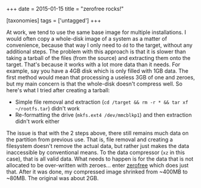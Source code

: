 +++
date = 2015-01-15
title = "zerofree rocks!"

[taxonomies]
tags = ['untagged']
+++

At work, we tend to use the same base image for multiple installations.
I would often copy a whole-disk image of a system as a matter of
convenience, because that way I only need to `dd` to the target, without
any additional steps. The problem with this approach is that it is
slower than taking a tarball of the files (from the source) and
extracting them onto the target. That\'s because it works with a lot
more data than it needs. For example, say you have a 4GB disk which is
only filled with 1GB data. The first method would mean that processing a
useless 3GB of one and zeroes, but my main concern is that the
whole-disk doesn\'t compress well. So here\'s what I tried after
creating a tarball:

-   Simple file removal and extraction
    (`cd /target && rm -r * && tar xf ~/rootfs.tar`) didn\'t work
-   Re-formatting the drive (`mkfs.ext4 /dev/mmcblkp1`) and then
    extraction didn\'t work either

The issue is that with the 2 steps above, there still remains much data
on the partition from previous use. That is, file removal and creating a
filesystem doesn\'t remove the actual data, but rather just makes the
data inaccessible by conventional means. To the data compressor (`xz` in
this case), that is all valid data. What needs to happen is for the data
that is not allocated to be over-written with zeroes\... enter
[zerofree] which does just that. After it was done, my compressed image
shrinked from \~400MB to \~80MB. The original was about 2GB.

  [zerofree]: https://packages.debian.org/sid/zerofree

